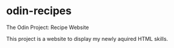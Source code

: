 # odin-recipes
The Odin Project: Recipe Website

This project is a website to display my newly aquired HTML skills. 